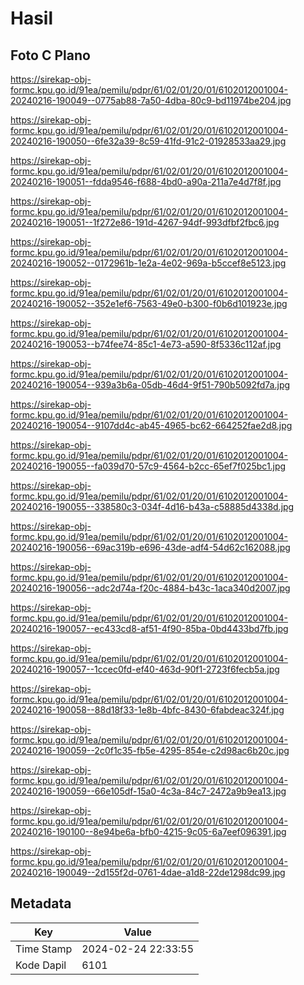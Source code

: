 # Hasil

## Foto C Plano

https://sirekap-obj-formc.kpu.go.id/91ea/pemilu/pdpr/61/02/01/20/01/6102012001004-20240216-190049--0775ab88-7a50-4dba-80c9-bd11974be204.jpg

https://sirekap-obj-formc.kpu.go.id/91ea/pemilu/pdpr/61/02/01/20/01/6102012001004-20240216-190050--6fe32a39-8c59-41fd-91c2-01928533aa29.jpg

https://sirekap-obj-formc.kpu.go.id/91ea/pemilu/pdpr/61/02/01/20/01/6102012001004-20240216-190051--fdda9546-f688-4bd0-a90a-211a7e4d7f8f.jpg

https://sirekap-obj-formc.kpu.go.id/91ea/pemilu/pdpr/61/02/01/20/01/6102012001004-20240216-190051--1f272e86-191d-4267-94df-993dfbf2fbc6.jpg

https://sirekap-obj-formc.kpu.go.id/91ea/pemilu/pdpr/61/02/01/20/01/6102012001004-20240216-190052--0172961b-1e2a-4e02-969a-b5ccef8e5123.jpg

https://sirekap-obj-formc.kpu.go.id/91ea/pemilu/pdpr/61/02/01/20/01/6102012001004-20240216-190052--352e1ef6-7563-49e0-b300-f0b6d101923e.jpg

https://sirekap-obj-formc.kpu.go.id/91ea/pemilu/pdpr/61/02/01/20/01/6102012001004-20240216-190053--b74fee74-85c1-4e73-a590-8f5336c112af.jpg

https://sirekap-obj-formc.kpu.go.id/91ea/pemilu/pdpr/61/02/01/20/01/6102012001004-20240216-190054--939a3b6a-05db-46d4-9f51-790b5092fd7a.jpg

https://sirekap-obj-formc.kpu.go.id/91ea/pemilu/pdpr/61/02/01/20/01/6102012001004-20240216-190054--9107dd4c-ab45-4965-bc62-664252fae2d8.jpg

https://sirekap-obj-formc.kpu.go.id/91ea/pemilu/pdpr/61/02/01/20/01/6102012001004-20240216-190055--fa039d70-57c9-4564-b2cc-65ef7f025bc1.jpg

https://sirekap-obj-formc.kpu.go.id/91ea/pemilu/pdpr/61/02/01/20/01/6102012001004-20240216-190055--338580c3-034f-4d16-b43a-c58885d4338d.jpg

https://sirekap-obj-formc.kpu.go.id/91ea/pemilu/pdpr/61/02/01/20/01/6102012001004-20240216-190056--69ac319b-e696-43de-adf4-54d62c162088.jpg

https://sirekap-obj-formc.kpu.go.id/91ea/pemilu/pdpr/61/02/01/20/01/6102012001004-20240216-190056--adc2d74a-f20c-4884-b43c-1aca340d2007.jpg

https://sirekap-obj-formc.kpu.go.id/91ea/pemilu/pdpr/61/02/01/20/01/6102012001004-20240216-190057--ec433cd8-af51-4f90-85ba-0bd4433bd7fb.jpg

https://sirekap-obj-formc.kpu.go.id/91ea/pemilu/pdpr/61/02/01/20/01/6102012001004-20240216-190057--1ccec0fd-ef40-463d-90f1-2723f6fecb5a.jpg

https://sirekap-obj-formc.kpu.go.id/91ea/pemilu/pdpr/61/02/01/20/01/6102012001004-20240216-190058--88d18f33-1e8b-4bfc-8430-6fabdeac324f.jpg

https://sirekap-obj-formc.kpu.go.id/91ea/pemilu/pdpr/61/02/01/20/01/6102012001004-20240216-190059--2c0f1c35-fb5e-4295-854e-c2d98ac6b20c.jpg

https://sirekap-obj-formc.kpu.go.id/91ea/pemilu/pdpr/61/02/01/20/01/6102012001004-20240216-190059--66e105df-15a0-4c3a-84c7-2472a9b9ea13.jpg

https://sirekap-obj-formc.kpu.go.id/91ea/pemilu/pdpr/61/02/01/20/01/6102012001004-20240216-190100--8e94be6a-bfb0-4215-9c05-6a7eef096391.jpg

https://sirekap-obj-formc.kpu.go.id/91ea/pemilu/pdpr/61/02/01/20/01/6102012001004-20240216-190049--2d155f2d-0761-4dae-a1d8-22de1298dc99.jpg


## Metadata

| Key        | Value               |
| ---------- | ------------------- |
| Time Stamp | 2024-02-24 22:33:55 |
| Kode Dapil | 6101                |



